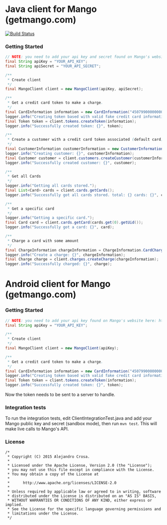 # Java client for Mango (getmango.com)

[![Build Status](https://travis-ci.org/acrosa/mango-java2.svg?branch=master)](https://travis-ci.org/acrosa/mango-java2)

### Getting Started

```java
// NOTE: you need to add your api key and secret found on Mango's website here: https://panel.getmango.com
final String apiKey = "YOUR_API_KEY";
final String apiSecret = "YOUR_API_SECRET";

/**
 * Create client
 */
final MangoClient client = new MangoClient(apiKey, apiSecret);

/**
 * Get a credit card token to make a charge.
 */
final CardInformation information = new CardInformation("4507990000000010", 12, 2017, "Test Visa", Card.CardType.VISA, 123);
logger.info("Creating token based with valid fake credit card information: {}", information);
final Token token = client.tokens.createToken(information);
logger.info("Successfully created token: {}", token);

/**
 * Create a customer with a credit card token associated (default card)
 */
final CustomerInformation customerInformation = new CustomerInformation("someone@email.com", "Alejandro", token.getUid(), "");
logger.info("Creating customer: {}", customerInformation);
final Customer customer = client.customers.createCustomer(customerInformation);
logger.info("Successfully created customer: {}", customer);

/**
 * Get all Cards
 */
logger.info("Getting all cards stored.");
final List<Card> cards = client.cards.getCards();
logger.info("Successfully got all cards stored. total: {} cards: {}", cards.size(), cards);

/**
 * Get a specific card
 */
logger.info("Getting a specific card.");
final Card card = client.cards.getCard(cards.get(0).getUid());
logger.info("Successfully got a card: {}", card);

/**
 * Charge a card with some amount
 */
final ChargeInformation chargeInformation = ChargeInformation.CardChargeInformation(200, card.getUid());
logger.info("Create a charge: {}", chargeInformation);
final Charge charge = client.charges.createCharge(chargeInformation);
logger.info("Successfully charged: {}", charge);

```

# Android client for Mango (getmango.com)

### Getting Started

```java
// NOTE: you need to add your api key found on Mango's website here: https://panel.getmango.com
final String apiKey = "YOUR_API_KEY";

/**
 * Create client
 */
final MangoClient client = new MangoClient(apiKey);

/**
 * Get a credit card token to make a charge.
 */
final CardInformation information = new CardInformation("4507990000000010", 12, 2017, "Test Visa", Card.CardType.VISA, 123);
logger.info("Creating token based with valid fake credit card information: {}", information);
final Token token = client.tokens.createToken(information);
logger.info("Successfully created token: {}", token);

```

Now the token needs to be sent to a server to handle.

### Integration tests

To run the integration tests, edit ClientIntegrationTest.java and add your Mango public key and secret (sandbox mode), then run `mvn test`. This will make live calls to Mango's API.

### License
```
/*
 * Copyright (C) 2015 Alejandro Crosa.
 *
 * Licensed under the Apache License, Version 2.0 (the "License");
 * you may not use this file except in compliance with the License.
 * You may obtain a copy of the License at
 *
 *      http://www.apache.org/licenses/LICENSE-2.0
 *
 * Unless required by applicable law or agreed to in writing, software
 * distributed under the License is distributed on an "AS IS" BASIS,
 * WITHOUT WARRANTIES OR CONDITIONS OF ANY KIND, either express or implied.
 * See the License for the specific language governing permissions and
 * limitations under the License.
 */
```
